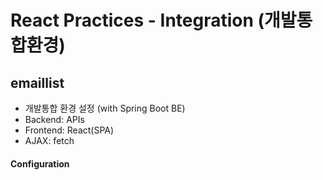 # React Practices - Integration (개발통합환경)
## emaillist
  - 개발통합 환경 설정 (with Spring Boot BE)
  - Backend: APIs
  - Frontend: React(SPA)
  - AJAX: fetch

#### Configuration